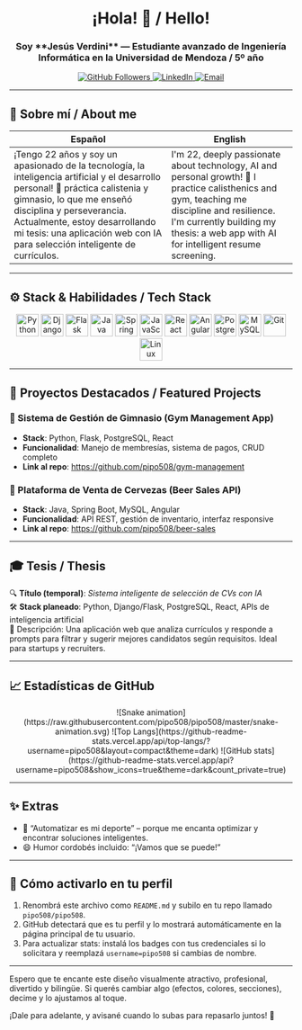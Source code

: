 <!--
  _____     _     _             _       _           
 |_   _|_ _| |__ | | ___   __ _(_)_ __ (_)_ __  ___ 
   | |/ _` | '_ \| |/ _ \ / _` | | '_ \| | '_ \/ __|
   |_ | (_| | |_) | | (_) | (_| | | | | | | |_) \__ \
   |_|\__,_|_.__/|_|\___/ \__, |_|_| |_|_| .__/|___/
                          |___/          |_|        
-->

<h1 align="center">¡Hola! 👋 / Hello!</h1>
<h3 align="center">Soy **Jesús Verdini** — Estudiante avanzado de Ingeniería Informática en la Universidad de Mendoza / 5º año</h3>

<p align="center">
  <a href="https://github.com/pipo508">
    <img src="https://img.shields.io/github/followers/pipo508?label=Sigamos&style=social" alt="GitHub Followers">
  </a>
  <a href="https://www.linkedin.com/in/jesu-verdini-9b260023a/">
    <img src="https://img.shields.io/badge/LinkedIn-Conectemos-blue?logo=linkedin" alt="LinkedIn">
  </a>
  <a href="mailto:verdini.jesus@gmail.com">
    <img src="https://img.shields.io/badge/Email-Escríbeme-red?logo=gmail" alt="Email">
  </a>
</p>

---

## 🧠 Sobre mí / About me

| Español | English |
|--------|---------|
| ¡Tengo 22 años y soy un apasionado de la tecnología, la inteligencia artificial y el desarrollo personal! 🎯 práctica calistenia y gimnasio, lo que me enseñó disciplina y perseverancia. Actualmente, estoy desarrollando mi tesis: una aplicación web con IA para selección inteligente de currículos. | I'm 22, deeply passionate about technology, AI and personal growth! 🎯 I practice calisthenics and gym, teaching me discipline and resilience. I'm currently building my thesis: a web app with AI for intelligent resume screening. |

---

## ⚙️ Stack & Habilidades / Tech Stack

<p align="center">
  <img src="https://cdn.jsdelivr.net/gh/devicons/devicon/icons/python/python-original.svg" width="40" height="40" alt="Python"/>
  <img src="https://cdn.jsdelivr.net/gh/devicons/devicon/icons/django/django-original.svg" width="40" height="40" alt="Django"/>
  <img src="https://cdn.jsdelivr.net/gh/devicons/devicon/icons/flask/flask-original.svg" width="40" height="40" alt="Flask"/>
  <img src="https://cdn.jsdelivr.net/gh/devicons/devicon/icons/java/java-original.svg" width="40" height="40" alt="Java"/>
  <img src="https://cdn.jsdelivr.net/gh/devicons/devicon/icons/spring/spring-original.svg" width="40" height="40" alt="Spring Boot"/>
  <img src="https://cdn.jsdelivr.net/gh/devicons/devicon/icons/javascript/javascript-original.svg" width="40" height="40" alt="JavaScript"/>
  <img src="https://cdn.jsdelivr.net/gh/devicons/devicon/icons/react/react-original.svg" width="40" height="40" alt="React"/>
  <img src="https://cdn.jsdelivr.net/gh/devicons/devicon/icons/angularjs/angularjs-original.svg" width="40" height="40" alt="Angular"/>
  <img src="https://cdn.jsdelivr.net/gh/devicons/devicon/icons/postgresql/postgresql-original.svg" width="40" height="40" alt="PostgreSQL"/>
  <img src="https://cdn.jsdelivr.net/gh/devicons/devicon/icons/mysql/mysql-original.svg" width="40" height="40" alt="MySQL"/>
  <img src="https://cdn.jsdelivr.net/gh/devicons/devicon/icons/git/git-original.svg" width="40" height="40" alt="Git"/>
  <img src="https://cdn.jsdelivr.net/gh/devicons/devicon/icons/linux/linux-original.svg" width="40" height="40" alt="Linux"/>
</p>

---

## 🚀 Proyectos Destacados / Featured Projects

### 💪 Sistema de Gestión de Gimnasio (Gym Management App)
- **Stack**: Python, Flask, PostgreSQL, React
- **Funcionalidad**: Manejo de membresías, sistema de pagos, CRUD completo
- **Link al repo**: https://github.com/pipo508/gym-management

### 🍺 Plataforma de Venta de Cervezas (Beer Sales API)
- **Stack**: Java, Spring Boot, MySQL, Angular
- **Funcionalidad**: API REST, gestión de inventario, interfaz responsive
- **Link al repo**: https://github.com/pipo508/beer-sales

---

## 🎓 Tesis / Thesis

🔍 **Título (temporal)**: *Sistema inteligente de selección de CVs con IA*  
🛠 **Stack planeado**: Python, Django/Flask, PostgreSQL, React, APIs de inteligencia artificial  
📌 Descripción: Una aplicación web que analiza currículos y responde a prompts para filtrar y sugerir mejores candidatos según requisitos. Ideal para startups y recruiters.

---

## 📈 Estadísticas de GitHub

<p align="center">
  ![Snake animation](https://raw.githubusercontent.com/pipo508/pipo508/master/snake-animation.svg)  
  ![Top Langs](https://github-readme-stats.vercel.app/api/top-langs/?username=pipo508&layout=compact&theme=dark)
  ![GitHub stats](https://github-readme-stats.vercel.app/api?username=pipo508&show_icons=true&theme=dark&count_private=true)
</p>

---

## ✨ Extras

- 🎩 “Automatizar es mi deporte” – porque me encanta optimizar y encontrar soluciones inteligentes.
- 😄 Humor cordobés incluido: “¡Vamos que se puede!”

---

## 🔧 Cómo activarlo en tu perfil

1. Renombrá este archivo como `README.md` y subilo en tu repo llamado `pipo508/pipo508`.
2. GitHub detectará que es tu perfil y lo mostrará automáticamente en la página principal de tu usuario.
3. Para actualizar stats: instalá los badges con tus credenciales si lo solicitara y reemplazá `username=pipo508` si cambias de nombre.

---

Espero que te encante este diseño visualmente atractivo, profesional, divertido y bilingüe. Si querés cambiar algo (efectos, colores, secciones), decime y lo ajustamos al toque.

¡Dale para adelante, y avisané cuando lo subas para repasarlo juntos! 🚀
